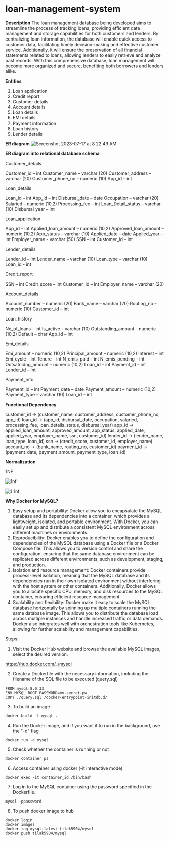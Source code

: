 # loan-management-system

**Description**
The loan management database being developed aims to streamline the process of tracking loans, providing efficient data management and storage capabilities for both customers and lenders. By centralizing loan information, the database will enable quick access to customer data, facilitating timely decision-making and effective customer service. Additionally, it will ensure the preservation of all financial statements related to loans, allowing lenders to easily retrieve and analyze past records. With this comprehensive database, loan management will become more organized and secure, benefiting both borrowers and lenders alike.

**Entities**
1.	Loan application
2.	Credit report
3.	Customer details
4.	Account details
5.	Loan details
6.	EMI details
7.	Payment information
8.	Loan history
9.	Lender details

**ER diagram**
![Screenshot 2023-07-17 at 8 22 49 AM](https://github.com/Tilak559/loan-management-system/assets/38768214/b5a33bf5-b381-40df-8589-1bdd3ac654a1)


**ER diagram into relational database schema**

Customer_details

Customer_id – int
Customer_name – varchar (20)
Customer_address – varchar (20)
Customer_phone_no – numeric (10)
App_id – int

Loan_details

Loan_id – int
App_id – int
Disbursal_date – date
Occupation – varchar (20)
Salaried – numeric (10,2)
Processing_fee – int
Loan_Detail_status – varchar (10)
Disbursal_year – int

Loan_application

App_id – int
Applied_loan_amount – numeric (10,2)
Approved_loan_amount – numeric (10,2)
App_status – varchar (10)
Applied_date – date
Applied_year – int
Employer_name - varchar (50)
SSN – int
Customer_id - int

Lender_details

Lender_id – int
Lender_name – varchar (10)
Loan_type – varchar (10)
Loan_id - int


Credit_report

SSN – int
Credit_score – int
Customer_id – int
Employer_name – varchar (20)

Account_details       

Account_number – numeric (20)
Bank_name – varchar (20)
Routing_no – numeric (10)
Customer_id – int

Loan_history

No_of_loans – int
Is_active – varchar (10)
Outstanding_amount – numeric (10,2)
Default – char
App_id – int

Emi_details

Emi_amount – numeric (10,2)
Principal_amount – numeric (10,2)
Interest – int
Emi_cycle – int
Tenure – int
N_emis_paid – int
N_emis_pending – int
Outsatnidng_amount – numeric (10,2)
Loan_id – int
Payment_id – int
Lender_id – int

Payment_info

Payment_id – int
Payment_date – date
Payment_amount – numeric (10,2)
Payment_type – varchar (10)
Loan_id – int

**Functional Dependency**

customer_id -> (customer_name, customer_address, customer_phone_no, app_id)
loan_id -> (app_id, disbursal_date, occupation, salaried, processing_fee, loan_details_status, disbursal_year)
app_id -> applied_loan_amount, approved_amount, app_status, applied_date, applied_year, employer_name, ssn, customer_id)
lender_id -> (lender_name, loan_type, loan_id)
ssn -> (credit_score, customer_id, employer_name)
account_no -> (bank_name, routing_no, customer_id)
payment_id -> (payment_date, payment_amount, payment_type, loan_id)

**Normalization**

1NF

![1nf](https://github.com/Tilak559/loan-management-system/assets/38768214/699ad79f-3dd3-4266-a41a-ad75ecb218ad)

![1 1nf](https://github.com/Tilak559/loan-management-system/assets/38768214/7c8ad68b-a5b2-475d-8e3c-7c33506edb05)



**Why Docker for MySQL?**

1.	Easy setup and portability: Docker allow you to encapsulate the MySQL database and its dependencies into a container, which provides a lightweight, isolated, and portable environment. With Docker, you can easily set up and distribute a consistent MySQL environment across different machines or environments.
2.	Reproducibility: Docker enables you to define the configuration and dependencies of the MySQL database using a Docker file or a Docker Compose file. This allows you to version control and share the configuration, ensuring that the same database environment can be replicated across different environments, such as development, staging, and production.
3.	Isolation and resource management: Docker containers provide process-level isolation, meaning that the MySQL database and its dependencies run in their own isolated environment without interfering with the host system or other containers. Additionally, Docker allows you to allocate specific CPU, memory, and disk resources to the MySQL container, ensuring efficient resource management.
4.	Scalability and flexibility: Docker make it easy to scale the MySQL database horizontally by spinning up multiple containers running the same database image. This allows you to distribute the database load across multiple instances and handle increased traffic or data demands. Docker also integrates well with orchestration tools like Kubernetes, allowing for further scalability and management capabilities.


Steps:

1. Visit the Docker Hub website and browse the available MySQL images, select the desired version.

https://hub.docker.com/_/mysql

2. Create a Dockerfile with the necessary information, including the filename of the SQL file to be executed (query.sql)

```
FROM mysql:8.0.33
ENV MYSQL_ROOT_PASSWORD=my-secret-pw
COPY ./query.sql /docker-entrypoint-initdb.d/
```

3. To build an image
```
docker build -t mysql .
```
4. Run the Docker image, and if you want it to run in the background, use the "-d" flag
```
docker run -d mysql
```

5. Check whether the container is running or not
```
docker container ps
```

6. Access container using docker (-it interactive mode)
```
docker exec -it container_id /bin/bash
```

7. Log in to the MySQL container using the password specified in the Dockerfile.
```
mysql -ppassword
```

8. To push docker image to hub
```
docker login
docker images
docker tag mysql:latest tilak5904/mysql
docker push tilak5904/mysql
```
    
